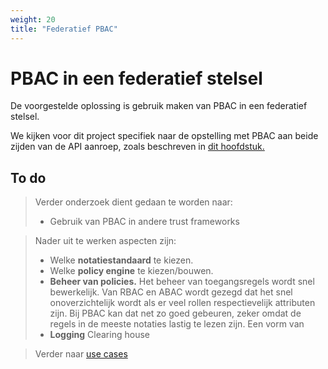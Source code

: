 ```yaml
---
weight: 20
title: "Federatief PBAC"
---
```


# PBAC in een federatief stelsel

De voorgestelde oplossing is gebruik maken van PBAC in een federatief stelsel.

We kijken voor dit project specifiek naar de opstelling met PBAC aan beide zijden van de API aanroep,
zoals beschreven in [dit hoofdstuk.](https://federatief.datastelsel.nl/kennisbank/pbac/#hoe-werkt-pbac-over-verschillende-organisaties-in-een-federatief-datastelsel)

## To do
> Verder onderzoek dient gedaan te worden naar:
> - Gebruik van PBAC in andere trust frameworks

> Nader uit te werken aspecten zijn:
> - Welke **notatiestandaard** te kiezen.
> - Welke **policy engine** te kiezen/bouwen.
> - **Beheer van policies.** Het beheer van toegangsregels wordt snel bewerkelijk. Van RBAC en ABAC wordt gezegd dat het snel onoverzichtelijk
wordt als er veel rollen respectievelijk attributen zijn. Bij PBAC kan dat net zo goed gebeuren, zeker omdat de regels
in de meeste notaties lastig te lezen zijn. Een vorm van 
> - **Logging** Clearing house
 
> Verder naar [use cases](../../use_cases)